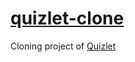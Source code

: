 # [quizlet-clone](https://nebobyeoli.github.io/quizlet-clone)

Cloning project of [Quizlet](https://quizlet.com/)

